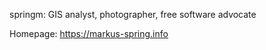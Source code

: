 springm: GIS analyst, photographer, free software advocate

Homepage: https://markus-spring.info

<!---
springm/springm is a ✨ special ✨ repository because its `README.md` (this file) appears on your GitHub profile.
You can click the Preview link to take a look at your changes.
--->
